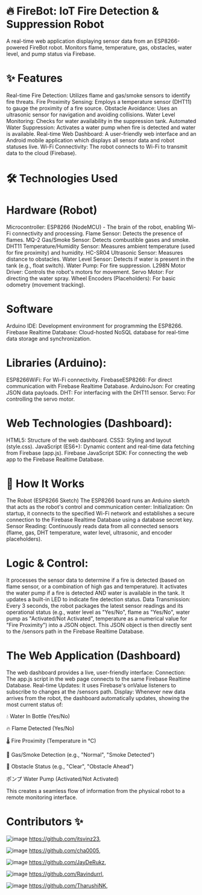 # 🔥 FireBot: IoT Fire Detection & Suppression Robot
A real-time web application displaying sensor data from an ESP8266-powered FireBot robot. Monitors flame, temperature, gas, obstacles, water level, and pump status via Firebase.

# ✨ Features
Real-time Fire Detection: Utilizes flame and gas/smoke sensors to identify fire threats.
Fire Proximity Sensing: Employs a temperature sensor (DHT11) to gauge the proximity of a fire source.
Obstacle Avoidance: Uses an ultrasonic sensor for navigation and avoiding collisions.
Water Level Monitoring: Checks for water availability in the suppression tank.
Automated Water Suppression: Activates a water pump when fire is detected and water is available.
Real-time Web Dashboard: A user-friendly web interface and an Android mobile application which displays all sensor data and robot statuses live.
Wi-Fi Connectivity: The robot connects to Wi-Fi to transmit data to the cloud (Firebase).

# 🛠️ Technologies Used
# Hardware (Robot)
Microcontroller: ESP8266 (NodeMCU) - The brain of the robot, enabling Wi-Fi connectivity and processing.
Flame Sensor: Detects the presence of flames.
MQ-2 Gas/Smoke Sensor: Detects combustible gases and smoke.
DHT11 Temperature/Humidity Sensor: Measures ambient temperature (used for fire proximity) and humidity.
HC-SR04 Ultrasonic Sensor: Measures distance to obstacles.
Water Level Sensor: Detects if water is present in the tank (e.g., float switch).
Water Pump: For fire suppression.
L298N Motor Driver: Controls the robot's motors for movement.
Servo Motor: For directing the water spray.
Wheel Encoders (Placeholders): For basic odometry (movement tracking).

# Software
Arduino IDE: Development environment for programming the ESP8266.
Firebase Realtime Database: Cloud-hosted NoSQL database for real-time data storage and synchronization.

# Libraries (Arduino):
ESP8266WiFi: For Wi-Fi connectivity.
FirebaseESP8266: For direct communication with Firebase Realtime Database.
ArduinoJson: For creating JSON data payloads.
DHT: For interfacing with the DHT11 sensor.
Servo: For controlling the servo motor.

# Web Technologies (Dashboard):
HTML5: Structure of the web dashboard.
CSS3: Styling and layout (style.css).
JavaScript (ES6+): Dynamic content and real-time data fetching from Firebase (app.js).
Firebase JavaScript SDK: For connecting the web app to the Firebase Realtime Database.

# 🚀 How It Works
The Robot (ESP8266 Sketch)
The ESP8266 board runs an Arduino sketch that acts as the robot's control and communication center:
Initialization: On startup, it connects to the specified Wi-Fi network and establishes a secure connection to the Firebase Realtime Database using a database secret key.
Sensor Reading: Continuously reads data from all connected sensors (flame, gas, DHT temperature, water level, ultrasonic, and encoder placeholders).

# Logic & Control:
It processes the sensor data to determine if a fire is detected (based on flame sensor, or a combination of high gas and temperature).
It activates the water pump if a fire is detected AND water is available in the tank.
It updates a built-in LED to indicate fire detection status.
Data Transmission: Every 3 seconds, the robot packages the latest sensor readings and its operational status (e.g., water level as "Yes/No", flame as "Yes/No", water pump as "Activated/Not Activated", temperature as a numerical value for "Fire Proximity") into a JSON object. This JSON object is then directly sent to the /sensors path in the Firebase Realtime Database.

# The Web Application (Dashboard)
The web dashboard provides a live, user-friendly interface:
Connection: The app.js script in the web page connects to the same Firebase Realtime Database.
Real-time Updates: It uses Firebase's onValue listeners to subscribe to changes at the /sensors path.
Display: Whenever new data arrives from the robot, the dashboard automatically updates, showing the most current status of:

💧 Water In Bottle (Yes/No)

🔥 Flame Detected (Yes/No)

🌡️ Fire Proximity (Temperature in °C)

💨 Gas/Smoke Detection (e.g., "Normal", "Smoke Detected")

🚧 Obstacle Status (e.g., "Clear", "Obstacle Ahead")

ポンプ Water Pump (Activated/Not Activated)

This creates a seamless flow of information from the physical robot to a remote monitoring interface.

# Contributors ✨
![image](https://github.com/user-attachments/assets/ffe59f1e-b712-40e0-b4b4-44b44802c4df)
https://github.com/itsvinz23,

![image](https://github.com/user-attachments/assets/116c7e44-a560-4144-9af9-35a4327194ce)
https://github.com/cha0005,

![image](https://github.com/user-attachments/assets/9ab47219-b575-4a41-a279-5480453c3594)
https://github.com/JayDeRukz,

![image](https://github.com/user-attachments/assets/1440d6a0-95a4-4226-be7f-43dd6306840f)
https://github.com/Ravindurrl,

![image](https://github.com/user-attachments/assets/2dab03f1-7aa3-4bed-8d79-d96f0a8eebb9)
https://github.com/TharushiNK,
